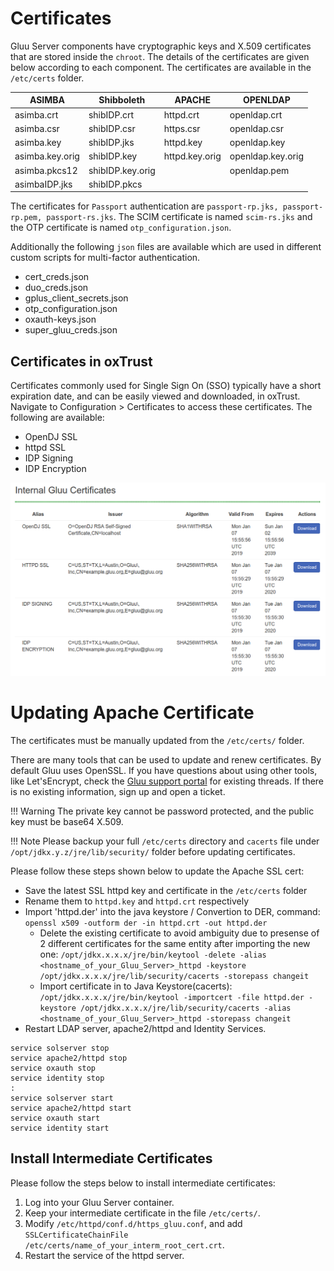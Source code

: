 # Certificates 

Gluu Server components have cryptographic keys and X.509 certificates that are stored inside the
`chroot`. The details of the certificates are given below according to each component. The certificates
are available in the `/etc/certs` folder.

|ASIMBA		    |Shibboleth	     |APACHE		 |OPENLDAP         |
|---------------|--------------- |---------------|---------------  |
|asimba.crt   	|shibIDP.crt	 |httpd.crt	     |openldap.crt	   |
|asimba.csr 	|shibIDP.csr	 |https.csr	     |openldap.csr	   |
|asimba.key 	|shibIDP.jks	 |httpd.key      |openldap.key	   |
|asimba.key.orig|shibIDP.key	 |httpd.key.orig |openldap.key.orig|
|asimba.pkcs12	|shibIDP.key.orig|		         |openldap.pem	   |
|asimbaIDP.jks	|shibIDP.pkcs  	 |               |		           |

The certificates for `Passport` authentication are `passport-rp.jks, passport-rp.pem, passport-rs.jks`. The SCIM certificate is named `scim-rs.jks` and the OTP certificate is named `otp_configuration.json`.

Additionally the following `json` files are available which are used in different custom scripts for multi-factor authentication.

* cert_creds.json
* duo_creds.json
* gplus_client_secrets.json
* otp_configuration.json
* oxauth-keys.json
* super_gluu_creds.json

## Certificates in oxTrust

Certificates commonly used for Single Sign On (SSO) typically have a short expiration date, and can be easily viewed and downloaded, in oxTrust. Navigate to Configuration > Certificates to access these certificates. The following are available:
- OpenDJ SSL
- httpd SSL
- IDP Signing
- IDP Encryption

![Example Certs in oxTrust](../img/admin-guide/oxtrust-certs.png)

# Updating Apache Certificate

The certificates must be manually updated from the `/etc/certs/` folder. 
    
There are many tools that can be used to update and renew certificates. By default Gluu uses OpenSSL. 
If you have questions about using other tools, like Let'sEncrypt, 
check the [Gluu support portal](http://support.gluu.org) for existing threads. 
If there is no existing information, sign up and open a ticket. 

!!! Warning
    The private key cannot be password protected, and the public key must be base64 X.509. 

!!! Note
    Please backup your full `/etc/certs` directory and `cacerts` file under `/opt/jdkx.y.z/jre/lib/security/` folder before updating certificates.

Please follow these steps shown below to update the Apache SSL cert:

- Save the latest SSL httpd key and certificate in the `/etc/certs` folder
- Rename them to `httpd.key` and `httpd.crt` respectively
- Import 'httpd.der' into the java keystore
/ Convertion to DER, command:<br/> `openssl x509 -outform der -in httpd.crt -out httpd.der`
    - Delete the existing certificate to avoid ambiguity due to presense of 2 different 
    certificates for the same entity after importing the new one:
       `/opt/jdkx.x.x.x/jre/bin/keytool -delete -alias <hostname_of_your_Gluu_Server>_httpd -keystore /opt/jdkx.x.x.x/jre/lib/security/cacerts -storepass changeit`
    - Import certificate in to Java Keystore(cacerts):
    <br/> `/opt/jdkx.x.x.x/jre/bin/keytool -importcert -file httpd.der -keystore /opt/jdkx.x.x.x/jre/lib/security/cacerts -alias <hostname_of_your_Gluu_Server>_httpd -storepass changeit`
- Restart LDAP server, apache2/httpd and Identity Services.
```
service solserver stop
service apache2/httpd stop
service oxauth stop
service identity stop
:
service solserver start
service apache2/httpd start
service oxauth start
service identity start
```

## Install Intermediate Certificates
Please follow the steps below to install intermediate certificates:

1. Log into your Gluu Server container.
2. Keep your intermediate certificate in the file `/etc/certs/`.
3. Modify `/etc/httpd/conf.d/https_gluu.conf`, and add<br/>
  `SSLCertificateChainFile /etc/certs/name_of_your_interm_root_cert.crt`.
4. Restart the service of the httpd server.
